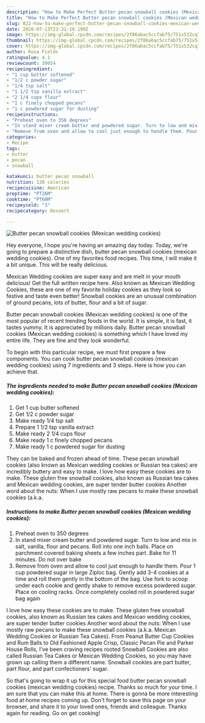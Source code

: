 ```yaml
---
description: "How to Make Perfect Butter pecan snowball cookies (Mexican wedding cookies)"
title: "How to Make Perfect Butter pecan snowball cookies (Mexican wedding cookies)"
slug: 822-how-to-make-perfect-butter-pecan-snowball-cookies-mexican-wedding-cookies
date: 2020-07-13T23:31:19.199Z
image: https://img-global.cpcdn.com/recipes/2f86abac5ccfab75/751x532cq70/butter-pecan-snowball-cookies-mexican-wedding-cookies-recipe-main-photo.jpg
thumbnail: https://img-global.cpcdn.com/recipes/2f86abac5ccfab75/751x532cq70/butter-pecan-snowball-cookies-mexican-wedding-cookies-recipe-main-photo.jpg
cover: https://img-global.cpcdn.com/recipes/2f86abac5ccfab75/751x532cq70/butter-pecan-snowball-cookies-mexican-wedding-cookies-recipe-main-photo.jpg
author: Rosa Fields
ratingvalue: 4.1
reviewcount: 30054
recipeingredient:
- "1 cup butter softened"
- "1/2 c powder sugar"
- "1/4 tsp salt"
- "1 1/2 tsp vanilla extract"
- "2 1/4 cups flour"
- "1 c finely chopped pecans"
- "1 c powdered sugar for dusting"
recipeinstructions:
- "Preheat oven to 350 degrees"
- "In stand mixer cream butter and powdered sugar. Turn to low and mix in salt, vanilla, flour and pecans. Roll into one inch balls. Place on parchment covered baking sheets a few inches part. Bake for 11 minutes. Do not over bake"
- "Remove from oven and allow to cool just enough to handle them. Pour 1 cup powdered sugar in large Ziploc bag. Gently add 3-4 cookies at a time and roll them gently in the bottom of the bag. Use fork to scoop under each cookie and gently shake to remove excess powdered sugar. Place on cooling racks. Once completely cooled roll in powdered sugar bag again"
categories:
- Recipe
tags:
- butter
- pecan
- snowball

katakunci: butter pecan snowball 
nutrition: 138 calories
recipecuisine: American
preptime: "PT26M"
cooktime: "PT60M"
recipeyield: "3"
recipecategory: Dessert

---
```



![Butter pecan snowball cookies (Mexican wedding cookies)](https://img-global.cpcdn.com/recipes/2f86abac5ccfab75/751x532cq70/butter-pecan-snowball-cookies-mexican-wedding-cookies-recipe-main-photo.jpg)

Hey everyone, I hope you're having an amazing day today. Today, we're going to prepare a distinctive dish, butter pecan snowball cookies (mexican wedding cookies). One of my favorites food recipes. This time, I will make it a bit unique. This will be really delicious.

Mexican Wedding cookies are super easy and are melt in your mouth delicious! Get the full written recipe here. Also known as Mexican Wedding Cookies, these are one of my favorite holiday cookies as they look so festive and taste even better! Snowball cookies are an unusual combination of ground pecans, lots of butter, flour and a bit of sugar.

Butter pecan snowball cookies (Mexican wedding cookies) is one of the most popular of recent trending foods in the world. It is simple, it is fast, it tastes yummy. It is appreciated by millions daily. Butter pecan snowball cookies (Mexican wedding cookies) is something which I have loved my entire life. They are fine and they look wonderful.


To begin with this particular recipe, we must first prepare a few components. You can cook butter pecan snowball cookies (mexican wedding cookies) using 7 ingredients and 3 steps. Here is how you can achieve that.

<!--inarticleads1-->

##### The ingredients needed to make Butter pecan snowball cookies (Mexican wedding cookies):

1. Get 1 cup butter softened
1. Get 1/2 c powder sugar
1. Make ready 1/4 tsp salt
1. Prepare 1 1/2 tsp vanilla extract
1. Make ready 2 1/4 cups flour
1. Make ready 1 c finely chopped pecans
1. Make ready 1 c powdered sugar for dusting


They can be baked and frozen ahead of time. These pecan snowball cookies (also known as Mexican wedding cookies or Russian tea cakes) are incredibly buttery and easy to make. I love how easy these cookies are to make. These gluten free snowball cookies, also known as Russian tea cakes and Mexican wedding cookies, are super tender butter cookies Another word about the nuts: When I use mostly raw pecans to make these snowball cookies (a.k.a. 

<!--inarticleads2-->

##### Instructions to make Butter pecan snowball cookies (Mexican wedding cookies):

1. Preheat oven to 350 degrees
1. In stand mixer cream butter and powdered sugar. Turn to low and mix in salt, vanilla, flour and pecans. Roll into one inch balls. Place on parchment covered baking sheets a few inches part. Bake for 11 minutes. Do not over bake
1. Remove from oven and allow to cool just enough to handle them. Pour 1 cup powdered sugar in large Ziploc bag. Gently add 3-4 cookies at a time and roll them gently in the bottom of the bag. Use fork to scoop under each cookie and gently shake to remove excess powdered sugar. Place on cooling racks. Once completely cooled roll in powdered sugar bag again


I love how easy these cookies are to make. These gluten free snowball cookies, also known as Russian tea cakes and Mexican wedding cookies, are super tender butter cookies Another word about the nuts: When I use mostly raw pecans to make these snowball cookies (a.k.a. Mexican Wedding Cookies or Russian Tea Cakes). From Peanut Butter Cup Cookies and Rum Balls to Old Fashioned Apple Crisp, Classic Pecan Pie and Parker House Rolls, I&#39;ve been craving recipes rooted Snowball Cookies are also called Russian Tea Cakes or Mexican Wedding Cookies, so you may have grown up calling them a different name. Snowball cookies are part butter, part flour, and part confectioners&#39; sugar. 

So that's going to wrap it up for this special food butter pecan snowball cookies (mexican wedding cookies) recipe. Thanks so much for your time. I am sure that you can make this at home. There is gonna be more interesting food at home recipes coming up. Don't forget to save this page on your browser, and share it to your loved ones, friends and colleague. Thanks again for reading. Go on get cooking!
